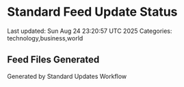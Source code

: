 # Standard Feed Update Status
Last updated: Sun Aug 24 23:20:57 UTC 2025
Categories: technology,business,world

## Feed Files Generated

Generated by Standard Updates Workflow
